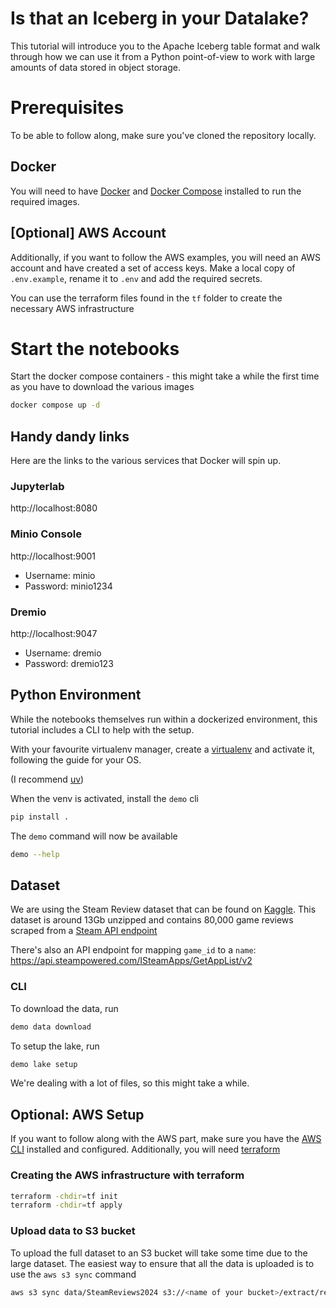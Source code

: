# Is that an Iceberg in your Datalake?

This tutorial will introduce you to the Apache Iceberg table format and walk through how we can use 
it from a Python point-of-view to work with large amounts of data stored in object storage.

# Prerequisites

To be able to follow along, make sure you've cloned the repository locally.

## Docker
You will need to have [Docker](https://docs.docker.com/get-docker/) and 
[Docker Compose](https://docs.docker.com/compose/install/) installed to run the required images.

## [Optional] AWS Account
Additionally, if you want to follow the AWS examples, you will need an AWS account and have 
created a set of access keys. Make a local copy of `.env.example`, rename it to `.env`
and add the required secrets.

You can use the terraform files found in the `tf` folder to create the 
necessary AWS infrastructure

# Start the notebooks

Start the docker compose containers - this might take a while the first time as you have to 
download the various images

```bash
docker compose up -d
```

## Handy dandy links
Here are the links to the various services that Docker will spin up.

### Jupyterlab
http://localhost:8080


### Minio Console
http://localhost:9001

- Username: minio
- Password: minio1234

### Dremio
http://localhost:9047

- Username: dremio
- Password: dremio123

## Python Environment
While the notebooks themselves run within a dockerized environment, this tutorial includes a CLI to
help with the setup. 

With your favourite virtualenv manager, create a 
[virtualenv](https://packaging.python.org/en/latest/guides/installing-using-pip-and-virtual-environments/) 
and activate it, following the guide for your OS.

(I recommend [uv](https://docs.astral.sh/uv/))

When the venv is activated, install the `demo` cli

```bash
pip install .
```

The `demo` command will now be available

```bash
demo --help
```

## Dataset
We are using the Steam Review dataset that can be found on 
[Kaggle](https://www.kaggle.com/datasets/artermiloff/steam-games-reviews-2024/data). 
This dataset is around 13Gb unzipped and contains 80,000 game reviews scraped from a 
[Steam API endpoint](https://partner.steamgames.com/doc/store/getreviews)

There's also an API endpoint for mapping `game_id` to a `name`: https://api.steampowered.com/ISteamApps/GetAppList/v2

### CLI

To download the data, run
```bash
demo data download
```

To setup the lake, run
```bash
demo lake setup
```

We're dealing with a lot of files, so this might take a while.

## Optional: AWS Setup

If you want to follow along with the AWS part, make sure you have the 
[AWS CLI](https://docs.aws.amazon.com/cli/latest/userguide/getting-started-install.html)
installed and configured. Additionally, you will need 
[terraform](https://developer.hashicorp.com/terraform/install)

### Creating the AWS infrastructure with terraform
```bash
terraform -chdir=tf init
terraform -chdir=tf apply
```

### Upload data to S3 bucket

To upload the full dataset to an S3 bucket will take some time due to the large dataset.
The easiest way to ensure that all the data is uploaded is to use the `aws s3 sync` command

```bash
aws s3 sync data/SteamReviews2024 s3://<name of your bucket>/extract/reviews
```

